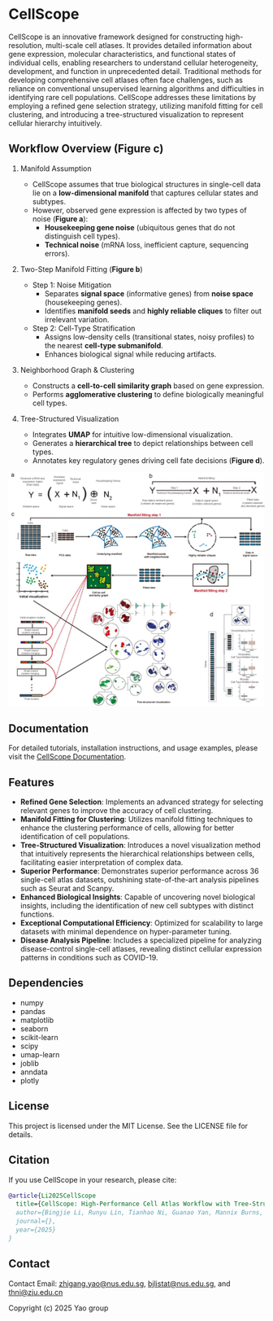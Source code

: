 # CellScope

CellScope is an innovative framework designed for constructing high-resolution, multi-scale cell atlases. It provides detailed information about gene expression, molecular characteristics, and functional states of individual cells, enabling researchers to understand cellular heterogeneity, development, and function in unprecedented detail. Traditional methods for developing comprehensive cell atlases often face challenges, such as reliance on conventional unsupervised learning algorithms and difficulties in identifying rare cell populations. CellScope addresses these limitations by employing a refined gene selection strategy, utilizing manifold fitting for cell clustering, and introducing a tree-structured visualization to represent cellular hierarchy intuitively.

## Workflow Overview (**Figure c**)

1. Manifold Assumption
    
    - CellScope assumes that true biological structures in single-cell data lie on a **low-dimensional manifold** that captures cellular states and subtypes.
    - However, observed gene expression is affected by two types of noise (**Figure a**):
        - **Housekeeping gene noise** (ubiquitous genes that do not distinguish cell types).
        - **Technical noise** (mRNA loss, inefficient capture, sequencing errors).
2. Two-Step Manifold Fitting (**Figure b**)
    
    - Step 1: Noise Mitigation
        - Separates **signal space** (informative genes) from **noise space** (housekeeping genes).
        - Identifies **manifold seeds** and **highly reliable cliques** to filter out irrelevant variation.
    - Step 2: Cell-Type Stratification
        - Assigns low-density cells (transitional states, noisy profiles) to the nearest **cell-type submanifold**.
        - Enhances biological signal while reducing artifacts.
3. Neighborhood Graph & Clustering 
    
    - Constructs a **cell-to-cell similarity graph** based on gene expression.
    - Performs **agglomerative clustering** to define biologically meaningful cell types.
4. Tree-Structured Visualization
    
    - Integrates **UMAP** for intuitive low-dimensional visualization.
    - Generates a **hierarchical tree** to depict relationships between cell types.
    - Annotates key regulatory genes driving cell fate decisions (**Figure d**).

<p align="center">
  <img src="/Workflow.jpg" width="800">
</p>

## Documentation

For detailed tutorials, installation instructions, and usage examples, please visit the [CellScope Documentation](https://cellscope.readthedocs.io/en/latest/).


## Features
- **Refined Gene Selection**: Implements an advanced strategy for selecting relevant genes to improve the accuracy of cell clustering.
- **Manifold Fitting for Clustering**: Utilizes manifold fitting techniques to enhance the clustering performance of cells, allowing for better identification of cell populations.
- **Tree-Structured Visualization**: Introduces a novel visualization method that intuitively represents the hierarchical relationships between cells, facilitating easier interpretation of complex data.
- **Superior Performance**: Demonstrates superior performance across 36 single-cell atlas datasets, outshining state-of-the-art analysis pipelines such as Seurat and Scanpy.
- **Enhanced Biological Insights**: Capable of uncovering novel biological insights, including the identification of new cell subtypes with distinct functions.
- **Exceptional Computational Efficiency**: Optimized for scalability to large datasets with minimal dependence on hyper-parameter tuning.
- **Disease Analysis Pipeline**: Includes a specialized pipeline for analyzing disease-control single-cell atlases, revealing distinct cellular expression patterns in conditions such as COVID-19.

## Dependencies
- numpy
- pandas
- matplotlib
- seaborn
- scikit-learn
- scipy
- umap-learn
- joblib
- anndata
- plotly

## License
This project is licensed under the MIT License. See the LICENSE file for details.

## Citation

If you use CellScope in your research, please cite:

```bibtex
@article{Li2025CellScope
  title={CellScope: High-Performance Cell Atlas Workflow with Tree-Structured Representation},
  author={Bingjie Li, Runyu Lin, Tianhao Ni, Guanao Yan, Mannix Burns, Jingyi Jessica Li and Zhigang Yao},
  journal={},
  year={2025}
}
```

## Contact

Contact Email: zhigang.yao@nus.edu.sg, bjlistat@nus.edu.sg, and thni@zju.edu.cn  

Copyright (c) 2025 Yao group


